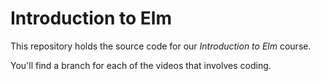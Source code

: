 # Introduction to Elm

This repository holds the source code for our *Introduction to Elm* course.

You'll find a branch for each of the videos that involves coding.
